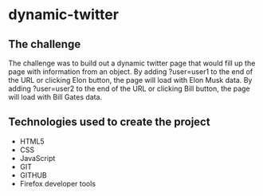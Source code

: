 # dynamic-twitter


## The challenge

The challenge was to build out a dynamic twitter page that would fill up the page with information from an object.
By adding ?user=user1 to the end of the URL or clicking Elon button, the page will load with Elon Musk data.
By adding ?user=user2 to the end of the URL or clicking Bill button, the page will load with Bill Gates data.

## Technologies used to create the project 

<ul>
<li>HTML5</li>
<li>CSS</li>
<li>JavaScript</li>
<li>GIT</li>
<li>GITHUB</li>
<li>Firefox developer tools</li>
</ul>